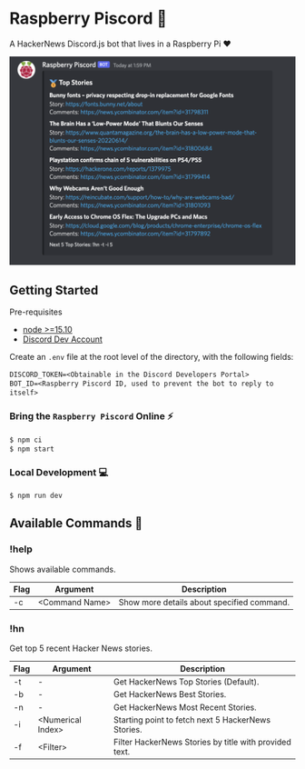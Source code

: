 # Raspberry Piscord 🤖

A HackerNews Discord.js bot that lives in a Raspberry Pi ❤️

![Top Stories](/assets/top-stories.png)

## Getting Started

Pre-requisites

- [node >=15.10](https://nodejs.org/en/)
- [Discord Dev Account](https://discord.com/developers/docs/intro)

Create an `.env` file at the root level of the directory, with the following fields:

```
DISCORD_TOKEN=<Obtainable in the Discord Developers Portal>
BOT_ID=<Raspberry Piscord ID, used to prevent the bot to reply to itself>
```

### Bring the `Raspberry Piscord` Online ⚡️

```
$ npm ci
$ npm start
```

### Local Development 💻

```
$ npm run dev
```

## Available Commands 🚀

### !help

Shows available commands.

| Flag | Argument        | Description                                |
| ---- | --------------- | ------------------------------------------ |
| -c   | \<Command Name> | Show more details about specified command. |

### !hn

Get top 5 recent Hacker News stories.

| Flag | Argument           | Description                                            |
| ---- | ------------------ | ------------------------------------------------------ |
| -t   | -                  | Get HackerNews Top Stories (Default).                  |
| -b   | -                  | Get HackerNews Best Stories.                           |
| -n   | -                  | Get HackerNews Most Recent Stories.                    |
| -i   | \<Numerical Index> | Starting point to fetch next 5 HackerNews Stories.     |
| -f   | \<Filter>          | Filter HackerNews Stories by title with provided text. |
